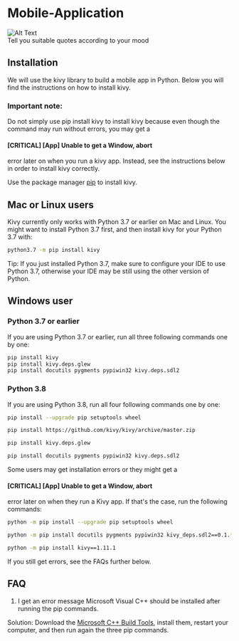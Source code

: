 # Mobile-Application

![Alt Text](https://img.shields.io/badge/Python-3.7.4-red) <br/>
  Tell you suitable quotes according to your mood 

## Installation
We will use the kivy library to build a mobile app in Python. Below you will find the instructions on how to install kivy.

### Important note:
Do not simply use pip install kivy to install kivy because even though the command may run without errors, you may get a 
#### [CRITICAL] [App] Unable to get a Window, abort
error later on when you run a kivy app. Instead, see the instructions below in order to install kivy correctly.

Use the package manager [pip](https://pip.pypa.io/en/stable/) to install kivy.

## Mac or Linux users
Kivy currently only works with Python 3.7 or earlier on Mac and Linux. You might want to install Python 3.7 first, and then install kivy for your Python 3.7 with:

```bash
python3.7 -m pip install kivy
```
Tip: If you just installed Python 3.7, make sure to configure your IDE to use Python 3.7, otherwise your IDE may be still using the other version of Python.

## Windows user

### Python 3.7 or earlier
If you are using Python 3.7 or earlier, run all three following commands one by one:
```bash
pip install kivy
pip install kivy.deps.glew
pip install docutils pygments pypiwin32 kivy.deps.sdl2
```
### Python 3.8
If you are using Python 3.8, run all four following commands one by one:
```bash
pip install --upgrade pip setuptools wheel

pip install https://github.com/kivy/kivy/archive/master.zip

pip install kivy.deps.glew

pip install docutils pygments pypiwin32 kivy.deps.sdl2
```
Some users may get installation errors or they might get a 
#### [CRITICAL] [App] Unable to get a Window, abort
error later on when they run a Kivy app. If that's the case, run the following commands:
```bash
python -m pip install --upgrade pip setuptools wheel

python -m pip install docutils pygments pypiwin32 kivy_deps.sdl2==0.1.* kivy_deps.glew==0.1.*

python -m pip install kivy==1.11.1
```
If you still get errors, see the FAQs further below.

## FAQ
1. I get an error message Microsoft Visual C++ should be installed after running the pip commands.

Solution: Download the [Microsoft C++ Build Tools](https://visualstudio.microsoft.com/visual-cpp-build-tools/), install them, restart your computer, and then run again the three pip commands.
